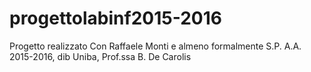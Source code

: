 # progettolabinf2015-2016

Progetto realizzato Con Raffaele Monti e almeno formalmente S.P.
A.A. 2015-2016, dib Uniba, Prof.ssa B. De Carolis
